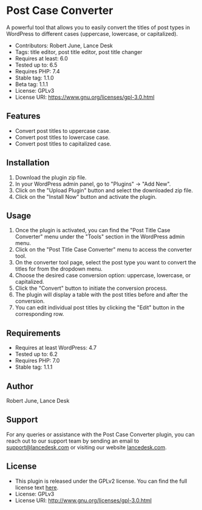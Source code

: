 # Post Case Converter

A powerful tool that allows you to easily convert the titles of post types in WordPress to different cases (uppercase, lowercase, or capitalized).

- Contributors: Robert June, Lance Desk
- Tags: title editor, post title editor, post title changer
- Requires at least: 6.0
- Tested up to: 6.5
- Requires PHP: 7.4
- Stable tag: 1.1.0
- Beta tag: 1.1.1
- License: GPLv3
- License URI: https://www.gnu.org/licenses/gpl-3.0.html

## Features

- Convert post titles to uppercase case.
- Convert post titles to lowercase case.
- Convert post titles to capitalized case.

## Installation

1. Download the plugin zip file.
2. In your WordPress admin panel, go to "Plugins" -> "Add New".
3. Click on the "Upload Plugin" button and select the downloaded zip file.
4. Click on the "Install Now" button and activate the plugin.

## Usage

1. Once the plugin is activated, you can find the "Post Title Case Converter" menu under the "Tools" section in the WordPress admin menu.
2. Click on the "Post Title Case Converter" menu to access the converter tool.
3. On the converter tool page, select the post type you want to convert the titles for from the dropdown menu.
4. Choose the desired case conversion option: uppercase, lowercase, or capitalized.
5. Click the "Convert" button to initiate the conversion process.
6. The plugin will display a table with the post titles before and after the conversion.
7. You can edit individual post titles by clicking the "Edit" button in the corresponding row.

## Requirements

 * Requires at least WordPress: 4.7
 * Tested up to: 6.2
 * Requires PHP: 7.0
 * Stable tag: 1.1.1

## Author
Robert June, Lance Desk

## Support

For any queries or assistance with the Post Case Converter plugin, you can reach out to our support team by sending an email to [support@lancedesk.com](mailto:support@lancedesk.com) or visiting our website [lancedesk.com](https://lancedesk.com/).

## License

 * This plugin is released under the GPLv2 license. You can find the full license text [here](https://www.gnu.org/licenses/gpl-2.0.html).
 * License: GPLv3
 * License URI: http://www.gnu.org/licenses/gpl-3.0.html
